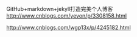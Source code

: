 GitHub+markdown+jekyll打造完美个人博客
http://www.cnblogs.com/yevon/p/3308158.html

http://www.cnblogs.com/wgp13x/p/4245182.html


